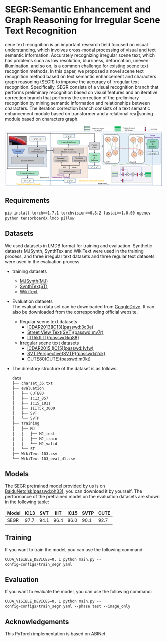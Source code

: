 # SEGR:Semantic Enhancement and Graph Reasoning for Irregular Scene Text Recognition
cene text recognition is an important research field focused on visual understanding, which involves cross-modal processing of visual and text semantic information. Accurately recognizing irregular scene text, which has problems such as low resolution, blurriness, deformation, uneven illumination, and so on, is a common challenge for existing scene text recognition methods. In this paper, we proposed a novel scene text recognition method based on text semantic enhancement and characters graph reasoning (SEGR) to improve the accuracy of irregular text recognition. Specifically, SEGR consists of a visual recognition branch that performs preliminary recognition based on visual features and an iterative correction branch that performs the correction of the preliminary recognition by mining semantic information and relationships between characters. The iteration correction branch consists of a text semantic enhancement module based on transformer and a relational reasoning module based on characters graph.

![framework](./figs/framework.png)

## Requirements
```
pip install torch==1.7.1 torchvision==0.8.2 fastai==1.0.60 opencv-python tensorboardX lmdb pillow
```
## Datasets
We used datasets in LMDB format for training and evaluation. Synthetic datasets MJSynth, SynthTex and WikiText were used in the training process, and three irregular text datasets and three regular text datasets were used in the evaluation process.<br>
* training datasets<br>
  * [MJSynth(MJ)](https://www.robots.ox.ac.uk/~vgg/data/text/)<br>
  * [SynthTex(ST)](https://www.robots.ox.ac.uk/~vgg/data/scenetext/)<br>
  * [WikiText](https://s3.amazonaws.com/research.metamind.io/wikitext/wikitext-103-v1.zip)<br>
* Evaluation datasets<br>
The evaluation data set can be downloaded from [GoogleDrive](https://drive.google.com/file/d/1mYM_26qHUom_5NU7iutHneB_KHlLjL5y/view?usp=sharing). It can also be downloaded from the corresponding official website. <br>
  * Regular scene text datasets<br>
    * [ICDAR2013(IC13)(passwd:3c3e)](https://pan.baidu.com/s/1KwKt63R1NQR42MuckUs7kg?pwd=3c3e)<br>
    * [Street View Text(SVT)(passwd:mv7r)](https://pan.baidu.com/s/1_SwRxc_KX7boC_F6qcrUXw?pwd=mv7r)<br>
    * [IIIT5k(IIIT)(passwd:kq88)](https://pan.baidu.com/s/1_JKzCDpRUTwlV0aEd12oxQ?pwd=kq88)<br>
  * Irregular scene text datasets<br>
    * [ICDAR2015 (IC15)(passwd:1vfw)](https://pan.baidu.com/s/1Ss3icBNdIDQs-O7fs4m2hw?pwd=1vfw)<br>
    * [SVT Perspective(SVTP)(passwd:j2ck)](https://pan.baidu.com/s/1oww4-fXXl1AHzl1tH2TD5A?pwd=j2ck)<br>
    * [CUTE80(CUTE)(passwd:m0kt)](https://pan.baidu.com/s/1WSmqywc31RC7qmAFqAzzyQ?pwd=m0kt)<br>
* The directory structure of the dataset is as follows:<br>

    ```
    data
    ├── charset_36.txt
    ├── evaluation
    │   ├── CUTE80
    │   ├── IC13_857
    │   ├── IC15_1811
    │   ├── IIIT5k_3000
    │   ├── SVT
    │   └── SVTP
    ├── training
    │   ├── MJ
    │   │   ├── MJ_test
    │   │   ├── MJ_train
    │   │   └── MJ_valid
    │   └── ST
    ├── WikiText-103.csv
    └── WikiText-103_eval_d1.csv
    ```
## Models
The SEGR pretrained model provided by us is on [BaiduNetdisk(passwd:ph33)](https://pan.baidu.com/s/1193tym9Mc2TpSOeTHomdcg?pwd=ph33), you can download it by yourself. The performance of the pretrained model on the evaluation datasets are shown in the following table:

|Model|IC13|SVT|IIIT|IC15|SVTP|CUTE|
|-|-|-|-|-|-|-|
|SEGR|97.7|94.1|96.4|86.0|90.1|92.7

## Training

If you want to train the model, you can use the following command:

```
CUDA_VISIBLE_DEVICES=0, 1 python main.py --config=configs/train_segr.yaml
```

## Evaluation

If you want to evaluate the model, you can use the following command:

```
CUDA_VISIBLE_DEVICES=0, 1 python main.py --config=configs/train_segr.yaml --phase test --image_only
```

## Acknowledgements

This PyTorch implementation is based on ABINet.




